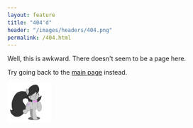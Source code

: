 ```yaml
---
layout: feature
title: "404'd"
header: "/images/headers/404.png"
permalink: /404.html
---
```


Well, this is awkward. There doesn't seem to be a page here.

Try going back to the [main page](/) instead.

<div class="col-center">
    <img src="/images/other/404.gif" width="100px" />
</div>
